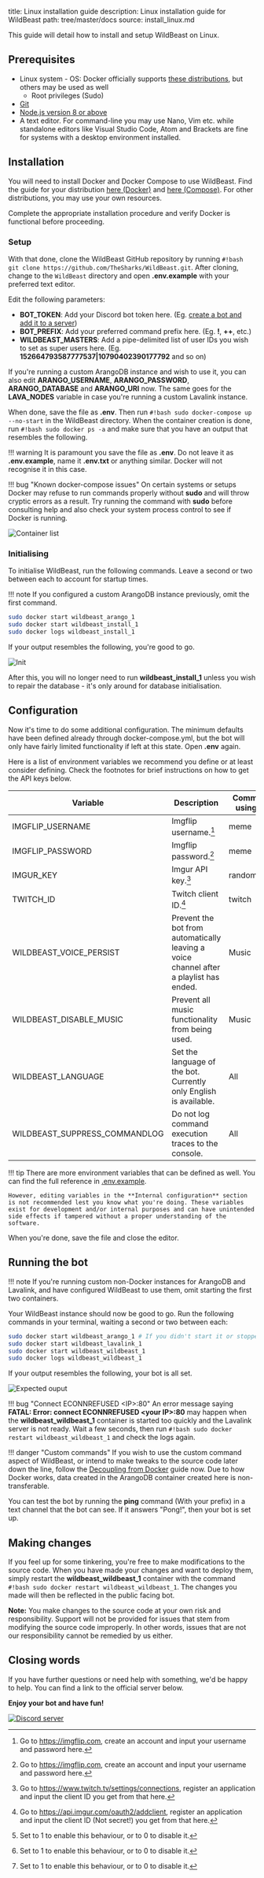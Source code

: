 title: Linux installation guide
description: Linux installation guide for WildBeast
path: tree/master/docs
source: install_linux.md

This guide will detail how to install and setup WildBeast on Linux.

## Prerequisites

- Linux system
	  -  OS: Docker officially supports [these distributions](https://store.docker.com/search?type=edition&offering=community&operating_system=linux), but others may be used as well
    -  Root privileges (Sudo)
- [Git](https://git-scm.com/download/linux)
- [Node.js version 8 or above](https://nodejs.org/en/download/current/)
- A text editor. For command-line you may use Nano, Vim etc. while standalone editors like Visual Studio Code, Atom and Brackets are fine for systems with a desktop environment installed.

## Installation

You will need to install Docker and Docker Compose to use WildBeast. Find the guide for your distribution [here (Docker)](https://store.docker.com/search?type=edition&offering=community&operating_system=linux) and [here (Compose)](https://docs.docker.com/compose/install). For other distributions, you may use your own resources.

Complete the appropriate installation procedure and verify Docker is functional before proceeding.

### Setup

With that done, clone the WildBeast GitHub repository by running `#!bash git clone https://github.com/TheSharks/WildBeast.git`. After cloning, change to the `WildBeast` directory and open **.env.example** with your preferred text editor.

Edit the following parameters:

- **BOT_TOKEN**: Add your Discord bot token here. (Eg. [create a bot and add it to a server](https://github.com/reactiflux/discord-irc/wiki/Creating-a-discord-bot-&-getting-a-token))
- **BOT_PREFIX**: Add your preferred command prefix here. (Eg. **!**, **++**, etc.)
- **WILDBEAST_MASTERS**: Add a pipe-delimited list of user IDs you wish to set as super users here. (Eg. **152664793587777537|10790402390177792** and so on)

If you're running a custom ArangoDB instance and wish to use it, you can also edit **ARANGO_USERNAME**, **ARANGO_PASSWORD**, **ARANGO_DATABASE** and **ARANGO_URI** now. The same goes for the **LAVA_NODES** variable in case you're running a custom Lavalink instance.

When done, save the file as **.env**. Then run `#!bash sudo docker-compose up --no-start` in the WildBeast directory. When the container creation is done, run `#!bash sudo docker ps -a` and make sure that you have an output that resembles the following.

!!! warning
    It is paramount you save the file as **.env**. Do not leave it as **.env.example**, name it **.env.txt** or anything similar. Docker will not recognise it in this case.

!!! bug "Known docker-compose issues"
    On certain systems or setups Docker may refuse to run commands properly without **sudo** and will throw cryptic errors as a result. Try running the command with **sudo** before consulting help and also check your system process control to see if Docker is running.

![Container list](img/compose-containers.png)

### Initialising

To initialise WildBeast, run the following commands. Leave a second or two between each to account for startup times.

!!! note
    If you configured a custom ArangoDB instance previously, omit the first command.

```bash
sudo docker start wildbeast_arango_1
sudo docker start wildbeast_install_1
sudo docker logs wildbeast_install_1
```

If your output resembles the following, you're good to go.

![Init](img/linux-init.png)

After this, you will no longer need to run **wildbeast_install_1** unless you wish to repair the database - it's only around for database initialisation.

## Configuration

Now it's time to do some additional configuration. The minimum defaults have been defined already through docker-compose.yml, but the bot will only have fairly limited functionality if left at this state. Open **.env** again.

Here is a list of environment variables we recommend you define or at least consider defining. Check the footnotes for brief instructions on how to get the API keys below.

| Variable | Description | Commands using this | Type |
| -------- | ----------- | ------------------- | ---- |
| IMGFLIP_USERNAME | Imgflip username.[^1] | meme | String |
| IMGFLIP_PASSWORD | Imgflip password.[^1] | meme | String |
| IMGUR_KEY | Imgur API key.[^2] | randommeme | String |
| TWITCH_ID | Twitch client ID.[^3] | twitch | String |
| WILDBEAST_VOICE_PERSIST | Prevent the bot from automatically leaving a voice channel after a playlist has ended. | Music | Number (0/1)[^4] |
| WILDBEAST_DISABLE_MUSIC | Prevent all music functionality from being used. | Music | Number (0/1)[^4] |
| WILDBEAST_LANGUAGE | Set the language of the bot. Currently only English is available. | All | String |
| WILDBEAST_SUPPRESS_COMMANDLOG | Do not log command execution traces to the console. | All | Number (0/1)[^4] |

!!! tip
    There are more environment variables that can be defined as well. You can find the full reference in [.env.example](https://github.com/TheSharks/WildBeast/blob/master/.env.example).
    
    However, editing variables in the **Internal configuration** section is not recommended lest you know what you're doing. These variables exist for development and/or internal purposes and can have unintended side effects if tampered without a proper understanding of the software.

When you're done, save the file and close the editor.

## Running the bot

!!! note
    If you're running custom non-Docker instances for ArangoDB and Lavalink, and have configured WildBeast to use them, omit starting the first two containers.

Your WildBeast instance should now be good to go. Run the following commands in your terminal, waiting a second or two between each:

```bash
sudo docker start wildbeast_arango_1 # If you didn't start it or stopped it
sudo docker start wildbeast_lavalink_1
sudo docker start wildbeast_wildbeast_1
sudo docker logs wildbeast_wildbeast_1
```

If your output resembles the following, your bot is all set.

![Expected ouput](img/linux-expected-output.png)

!!! bug "Connect ECONNREFUSED <IP\>:80"
    An error message saying **FATAL: Error: connect ECONNREFUSED <your IP\>:80** may happen when the **wildbeast_wildbeast_1** container is started too quickly and the Lavalink server is not ready. Wait a few seconds, then run `#!bash sudo docker restart wildbeast_wildbeast_1` and check the logs again.

!!! danger "Custom commands"
    If you wish to use the custom command aspect of WildBeast, or intend to make tweaks to the source code later down the line, follow the [Decoupling from Docker](decoupling.md) guide now. Due to how Docker works, data created in the ArangoDB container created here is non-transferable.

You can test the bot by running the **ping** command (With your prefix) in a text channel that the bot can see. If it answers "Pong!", then your bot is set up.

## Making changes

If you feel up for some tinkering, you're free to make modifications to the source code. When you have made your changes and want to deploy them, simply restart the **wildbeast_wildbeast_1** container with the command `#!bash sudo docker restart wildbeast_wildbeast_1`. The changes you made will then be reflected in the public facing bot.

**Note:** You make changes to the source code at your own risk and responsibility. Support will not be provided for issues that stem from modifying the source code improperly. In other words, issues that are not our responsibility cannot be remedied by us either.

## Closing words

If you have further questions or need help with something, we'd be happy to help. You can find a link to the official server below.

**Enjoy your bot and have fun!**

<p align="left">
  <a href="https://discord.gg/wildbot"><img src="https://discordapp.com/api/guilds/110462143152803840/widget.png?style=banner2" alt="Discord server"></a>
</p>

[^1]: Go to https://imgflip.com, create an account and input your username and password here.

[^2]: Go to https://www.twitch.tv/settings/connections, register an application and input the client ID you get from that here.

[^3]: Go to https://api.imgur.com/oauth2/addclient, register an application and input the client ID (Not secret!) you get from that here.

[^4]: Set to 1 to enable this behaviour, or to 0 to disable it.
